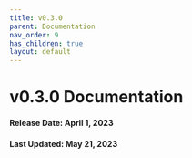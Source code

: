 ```yaml
---
title: v0.3.0
parent: Documentation
nav_order: 9
has_children: true
layout: default
---
```


# v0.3.0 Documentation

#### Release Date: April 1, 2023

#### Last Updated: May 21, 2023